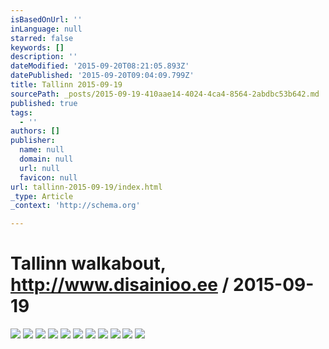 ```yaml
---
isBasedOnUrl: ''
inLanguage: null
starred: false
keywords: []
description: ''
dateModified: '2015-09-20T08:21:05.893Z'
datePublished: '2015-09-20T09:04:09.799Z'
title: Tallinn 2015-09-19
sourcePath: _posts/2015-09-19-410aae14-4024-4ca4-8564-2abdbc53b642.md
published: true
tags:
  - ''
authors: []
publisher:
  name: null
  domain: null
  url: null
  favicon: null
url: tallinn-2015-09-19/index.html
_type: Article
_context: 'http://schema.org'

---
```

# Tallinn walkabout, http://www.disainioo.ee / 2015-09-19
![](https://the-grid-user-content.s3-us-west-2.amazonaws.com/c34cc256-bd20-4956-9ba2-003e20824a04.jpg)
![](https://the-grid-user-content.s3-us-west-2.amazonaws.com/175318ee-c1b6-4058-9547-7dbf68c222cc.jpg)
![](https://the-grid-user-content.s3-us-west-2.amazonaws.com/69ad7f91-8e0d-4fdb-b2ac-a91b2a6f6cd0.jpg)
![](https://the-grid-user-content.s3-us-west-2.amazonaws.com/1f0e4fc5-e53f-433a-b507-a4ef228bd22b.jpg)
![](https://the-grid-user-content.s3-us-west-2.amazonaws.com/b3109894-cc0d-43b4-9f8f-e1f56ed52072.jpg)
![](https://the-grid-user-content.s3-us-west-2.amazonaws.com/b33bd112-47e8-46de-99f7-c0037d9633f9.jpg)
![](https://the-grid-user-content.s3-us-west-2.amazonaws.com/178ca237-d6e8-4fbb-bfd7-6151c235c29b.jpg)
![](https://the-grid-user-content.s3-us-west-2.amazonaws.com/46d4f9b1-c550-41d9-9b71-f66e8a8224e6.jpg)
![](https://the-grid-user-content.s3-us-west-2.amazonaws.com/ccc5a9f4-c11c-46ed-95d9-33d7f05a4b85.jpg)
![](https://the-grid-user-content.s3-us-west-2.amazonaws.com/c1410352-5c1e-47a4-acba-8136aef53378.jpg)
![](https://the-grid-user-content.s3-us-west-2.amazonaws.com/7ab35e74-fc17-4cb6-b243-9e6efce794d2.jpg)